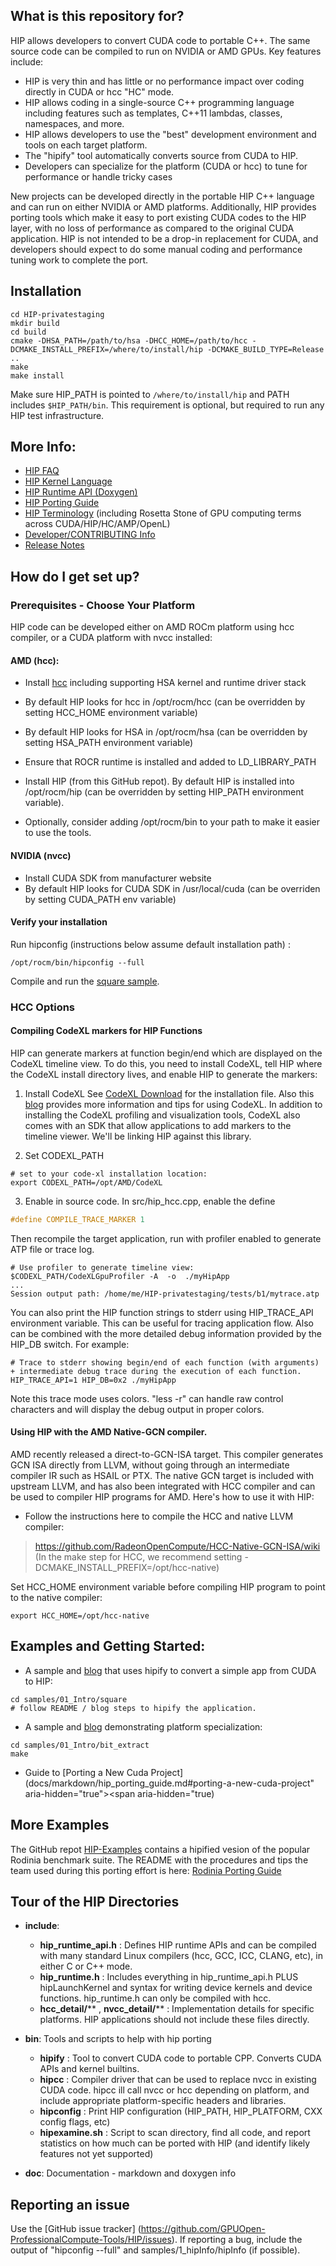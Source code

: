 ## What is this repository for? ###

HIP allows developers to convert CUDA code to portable C++.  The same source code can be compiled to run on NVIDIA or AMD GPUs. 
Key features include:

* HIP is very thin and has little or no performance impact over coding directly in CUDA or hcc "HC" mode.
* HIP allows coding in a single-source C++ programming language including features such as templates, C++11 lambdas, classes, namespaces, and more.
* HIP allows developers to use the "best" development environment and tools on each target platform.
* The "hipify" tool automatically converts source from CUDA to HIP.
* Developers can specialize for the platform (CUDA or hcc) to tune for performance or handle tricky cases 

New projects can be developed directly in the portable HIP C++ language and can run on either NVIDIA or AMD platforms.  Additionally, HIP provides porting tools which make it easy to port existing CUDA codes to the HIP layer, with no loss of performance as compared to the original CUDA application.  HIP is not intended to be a drop-in replacement for CUDA, and developers should expect to do some manual coding and performance tuning work to complete the port.
## Installation
```shell
cd HIP-privatestaging
mkdir build
cd build
cmake -DHSA_PATH=/path/to/hsa -DHCC_HOME=/path/to/hcc -DCMAKE_INSTALL_PREFIX=/where/to/install/hip -DCMAKE_BUILD_TYPE=Release ..
make
make install
```
Make sure HIP_PATH is pointed to `/where/to/install/hip` and PATH includes `$HIP_PATH/bin`. This requirement is optional, but required to run any HIP test infrastructure.

## More Info:
- [HIP FAQ](docs/markdown/hip_faq.md)
- [HIP Kernel Language](docs/markdown/hip_kernel_language.md)
- [HIP Runtime API (Doxygen)](http://gpuopen-professionalcompute-tools.github.io/HIP)
- [HIP Porting Guide](docs/markdown/hip_porting_guide.md)
- [HIP Terminology](docs/markdown/hip_terms.md) (including Rosetta Stone of GPU computing terms across CUDA/HIP/HC/AMP/OpenL)
- [Developer/CONTRIBUTING Info](CONTRIBUTING.md)
- [Release Notes](RELEASE.md)


## How do I get set up?

### Prerequisites - Choose Your Platform
HIP code can be developed either on AMD ROCm platform using hcc compiler, or a CUDA platform with nvcc installed:

#### AMD (hcc):

* Install [hcc](https://bitbucket.org/multicoreware/hcc/wiki/Home) including supporting HSA kernel and runtime driver stack 
* By default HIP looks for hcc in /opt/rocm/hcc (can be overridden by setting HCC_HOME environment variable)
* By default HIP looks for HSA in /opt/rocm/hsa (can be overridden by setting HSA_PATH environment variable) 
* Ensure that ROCR runtime is installed and added to LD_LIBRARY_PATH
* Install HIP (from this GitHub repot).  By default HIP is installed into /opt/rocm/hip (can be overridden by setting HIP_PATH environment variable).

* Optionally, consider adding /opt/rocm/bin to your path to make it easier to use the tools.
   
#### NVIDIA (nvcc)
* Install CUDA SDK from manufacturer website
* By default HIP looks for CUDA SDK in /usr/local/cuda (can be overriden by setting CUDA_PATH env variable)

#### Verify your installation
Run hipconfig (instructions below assume default installation path) :
```shell
/opt/rocm/bin/hipconfig --full
```

Compile and run the [square sample](https://github.com/GPUOpen-ProfessionalCompute-Tools/HIP/tree/master/samples/0_Intro/square). 



### HCC Options

#### Compiling CodeXL markers for HIP Functions
HIP can generate markers at function begin/end which are displayed on the CodeXL timeline view.  To do this, you need to install CodeXL, tell HIP
where the CodeXL install directory lives, and enable HIP to generate the markers:

1. Install CodeXL
See [CodeXL Download](http://developer.amd.com/tools-and-sdks/opencl-zone/codexl/?webSyncID=9d9c2cb9-3d73-5e65-268a-c7b06428e5e0&sessionGUID=29beacd0-d654-ddc6-a3e2-b9e6c0b0cc77) for the installation file.
Also this [blog](http://gpuopen.com/getting-up-to-speed-with-the-codexl-gpu-profiler-and-radeon-open-compute/) provides more information and tips for using CodeXL.  In addition to installing the CodeXL profiling 
and visualization tools, CodeXL also comes with an SDK that allow applications to add markers to the timeline viewer.  We'll be linking HIP against this library.

2. Set CODEXL_PATH
```shell
# set to your code-xl installation location:
export CODEXL_PATH=/opt/AMD/CodeXL
```

3. Enable in source code.
In src/hip_hcc.cpp, enable the define 
```c
#define COMPILE_TRACE_MARKER 1
```


Then recompile the target application, run with profiler enabled to generate ATP file or trace log.
```shell
# Use profiler to generate timeline view:
$CODEXL_PATH/CodeXLGpuProfiler -A  -o  ./myHipApp  
...
Session output path: /home/me/HIP-privatestaging/tests/b1/mytrace.atp
```

You can also print the HIP function strings to stderr using HIP_TRACE_API environment variable.  This can be useful for tracing application flow.  Also can be combined with the more detailed debug information provided
by the HIP_DB switch.  For example:
```shell
# Trace to stderr showing begin/end of each function (with arguments) + intermediate debug trace during the execution of each function.
HIP_TRACE_API=1 HIP_DB=0x2 ./myHipApp  
```

Note this trace mode uses colors.  "less -r" can handle raw control characters and will display the debug output in proper colors.


#### Using HIP with the AMD Native-GCN compiler.
AMD recently released a direct-to-GCN-ISA target.  This compiler generates GCN ISA directly from LLVM, without going through an intermediate compiler 
IR such as HSAIL or PTX.
The native GCN target is included with upstream LLVM, and has also been integrated with HCC compiler and can be used to compiler HIP programs for AMD.
Here's how to use it with HIP:

- Follow the instructions here to compile the HCC and native LLVM compiler:
> https://github.com/RadeonOpenCompute/HCC-Native-GCN-ISA/wiki
> (In the make step for HCC, we recommend setting -DCMAKE_INSTALL_PREFIX=/opt/hcc-native)

Set HCC_HOME environment variable before compiling HIP program to point to the native compiler:
```shell
export HCC_HOME=/opt/hcc-native
```

## Examples and Getting Started:

* A sample and [blog](http://gpuopen.com/hip-to-be-squared-an-introductory-hip-tutorial) that uses hipify to convert a simple app from CUDA to HIP:

 
```shell
cd samples/01_Intro/square
# follow README / blog steps to hipify the application.
```

* A sample and [blog](http://gpuopen.com/platform-aware-coding-inside-hip/) demonstrating platform specialization:
```shell
cd samples/01_Intro/bit_extract
make
```

* Guide to [Porting a New Cuda Project](docs/markdown/hip_porting_guide.md#porting-a-new-cuda-project" aria-hidden="true"><span aria-hidden="true)

 
## More Examples
The GitHub repot [HIP-Examples](https://github.com/GPUOpen-ProfessionalCompute-Tools/HIP-Examples.git) contains a hipified vesion of the popular Rodinia benchmark suite.
The README with the procedures and tips the team used during this porting effort is here: [Rodinia Porting Guide](https://github.com/GPUOpen-ProfessionalCompute-Tools/HIP-Examples/blob/master/rodinia_3.0/hip/README.hip_porting)

## Tour of the HIP Directories
* **include**: 
    * **hip_runtime_api.h** : Defines HIP runtime APIs and can be compiled with many standard Linux compilers (hcc, GCC, ICC, CLANG, etc), in either C or C++ mode.
    * **hip_runtime.h** : Includes everything in hip_runtime_api.h PLUS hipLaunchKernel and syntax for writing device kernels and device functions.  hip_runtime.h can only be compiled with hcc.
    * **hcc_detail/**** , **nvcc_detail/**** : Implementation details for specific platforms.  HIP applications should not include these files directly.
    
* **bin**: Tools and scripts to help with hip porting
    * **hipify** : Tool to convert CUDA code to portable CPP.  Converts CUDA APIs and kernel builtins.  
    * **hipcc** : Compiler driver that can be used to replace nvcc in existing CUDA code.  hipcc ill call nvcc or hcc depending on platform, and include appropriate platform-specific headers and libraries.
    * **hipconfig** : Print HIP configuration (HIP_PATH, HIP_PLATFORM, CXX config flags, etc)
    * **hipexamine.sh** : Script to scan directory, find all code, and report statistics on how much can be ported with HIP (and identify likely features not yet supported)

* **doc**: Documentation - markdown and doxygen info

## Reporting an issue
Use the [GitHub issue tracker] (https://github.com/GPUOpen-ProfessionalCompute-Tools/HIP/issues).
If reporting a bug, include the output of "hipconfig --full" and samples/1_hipInfo/hipInfo (if possible).

